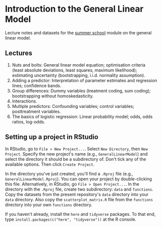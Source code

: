 # Introduction to the General Linear Model
Lecture notes and datasets for the [summer school](https://www.mils.ugent.be/) 
module on the general linear model.

## Lectures

1. Nuts and bolts: General linear model equation; optimisation criteria (least absolute deviations, least squares, maximum likelihood); estimating uncertainty (bootstrapping, i.i.d. normality assumption).
2. Adding a predictor: Interpretation of parameter estimates and regression lines; confidence bands.
3. Group differences: Dummy variables (treatment coding, sum coding); bootstrapping without homoskedasticity.
4. Interactions.
5. Multiple predictors: Confounding variables; control variables; posttreatment variables.
6. The basics of logistic regression: Linear probability model; odds, odds ratios, log-odds.

## Setting up a project in RStudio
In RStudio, go to `File > New Project...`. Select `New Directory`, then `New Project`. 
Specify the new project's name (e.g., `GeneralLinearModel`) 
and select the directory it should be a subdirectory of. 
Don't tick any of the available options.
Then click `Create Project`.

In the directory you've just created, 
you'll find a `.Rproj` file (e.g., `GeneralLinearModel.Rproj`). 
You can open your project by double-clicking this file. 
Alternatively, in RStudio, go `File > Open Project...`. 
In the directory with the `.Rproj` file, 
create two subdirectory: `data` and `functions`. 
Copy the datasets from the present repository's `data` directory into your `data` directory. 
Also copy the `scatterplot_matrix.R` file from the `functions` directory into your own `functions` directory.

If you haven't already, install the `here` and `tidyverse` packages. 
To that end, type `install.packages(c("here", "tidyverse"))` at the R console.